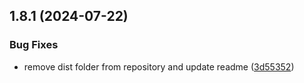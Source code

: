 

## 1.8.1 (2024-07-22)


### Bug Fixes

* remove dist folder from repository and update readme ([3d55352](https://github.com/aeolun/react-sparklines-ts/commit/3d55352c4bf35e4bd50588b91c0b4667dd7d8984))
